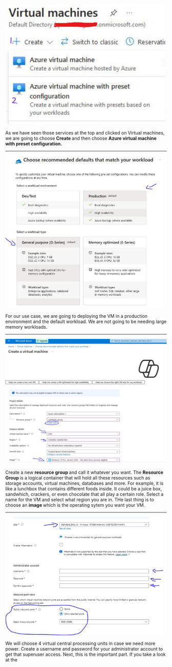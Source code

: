 <img src="/picturesv2/step1.jpg" width="500px" alt="click on create and second option">
<p>
  As we have seen those services at the top and clicked on Virtual machines, we are going to choose <b> Create </b> and then choose <b> Azure virtual machine with preset configuration. </b>
</p>

<hr> 

<img src="/picturesv2/step2.JPG" width="600px" alt="picking size of VM">
<p> 
For our use case, we are going to deploying the VM in a production environment and the default workload. We are not going to be needing large memory workloads. 
</p>

<hr>

<img src="/picturesv2/step3.JPG" width="800px" alt="selections">
<p>
  Create a new <b> resource group </b> and call it whatever you want. The <b> Resource Group </b> is a logical container that will hold all these resources such as storage accounts, virtual machines, databases and more. For example, it is like a lunchbox that contains different foods inside. It could be a juice box, sandwhich, crackers, or even chocolate that all play a certain role. Select a name for the VM and select what region you are in. THe last thing is to choose an <b> image </b> which is the operating sytem you want your VM.     
</p>

<hr> 

<img src="/picturesv2/step4.JPG" width="800px" alt="admin setup">
<p>
  We will choose 4 virtual central processing units in case we need more power. Create a username and password for your administrator account to get that superuser access. Next, this is the important part. If you take a look at the 
</p>
